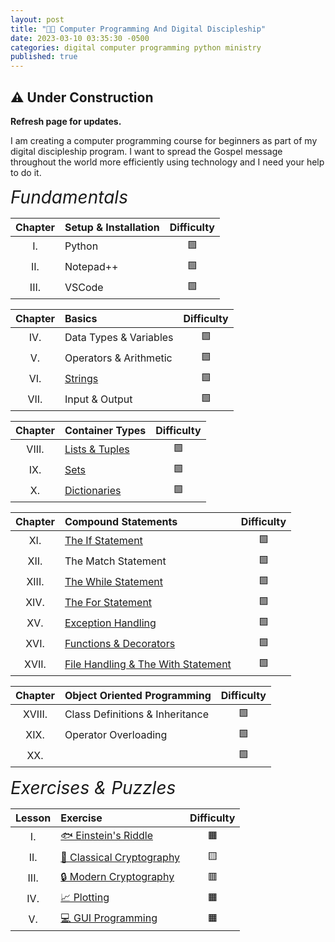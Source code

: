 ```yaml
---
layout: post
title: "👨‍💻 Computer Programming And Digital Discipleship"
date: 2023-03-10 03:35:30 -0500
categories: digital computer programming python ministry
published: true
---
```


<!-- 🕯️ -->

## ⚠️ Under Construction
**Refresh page for updates.**

I am creating a computer programming course for beginners as part of my digital discipleship program. I want to spread the Gospel message throughout the world more efficiently using technology and I need your help to do it. 

<!-- The goal is to create erudite thinkers capable of ministry automation. -->

<!-- <span style="font-style:Italic;font-size:2em;">Computer Programming Courses</span> -->

<span style="font-style:Italic;font-size:2em;">Fundamentals</span>

<!-- <span style="font-size:1.4em;">Basics</span> -->

<!-- - I. Setup & Installation
- II. Understanding Data Types And Variables
- III. Operators And Precedence
- IV. String Manipulation
- Container Types
    - V. List, Tuple, & Range
    - VI. Sets - membership testing, removing duplicates, and computing mathematical operations
    - VII. Dictionaries
- VIII. Statements & Control Flow
- IX. 
- X.  -->

<!-- 🧮 -->

<!-- |Chapter|Exercise|Difficulty|
|:-:|:-|:-:|
|I.|⚙️ Setup & Installation|🟩|
|II.|🟰 Data Types & Variables|🟩|
|III.|🔣 Operators And Precedence|🟩|
|IV.|🧶 String Manipulation|🟩|
|V.|🔢 List, Tuple, & Range|🟩|
|VI.|🔱 Sets|🟩|
|VII.|📔 Dictionaries|🟩|
|VIII.|🌊 Statements & Control Flow|🟩|
|IX.|🔁 Iteration|🟩|
|X.|🪀 Function Definitions|🟩|
|XI.|🗜️ Classes & OOP|🟩|
|XII.|💾 File Handling|🟩|
|XIII.|🚫 Exception Handling|🟩| -->

<!-- |Chapter|Exercise|Difficulty|
|:-:|:-|:-:|
|I.|Setup & Installation|🟩|
|II.|Data Types & Variables|🟩|
|III.|Operators And Precedence|🟩|
|IV.|String Manipulation|🟩|
||Output & User Input||
|V.|Lists, Tuples, & Ranges|🟩|
|VI.|Sets|🟩|
|VII.|Dictionaries|🟩|
|VIII.|Conditional Statements|🟩|
|IX.|Iteration (loops)|🟩|
|X.|Function Definitions|🟩|
|XI.|Classes & OOP|🟩|
|XII.|File Handling|🟩|
|XIII.|Exception Handling|🟩|
||Metaprogramming|| -->

|Chapter|Setup & Installation|Difficulty|
|:-:|:-|:-:|
|I.|Python|🟩|
|II.|Notepad++|🟩|
|III.|VSCode|🟩|

|Chapter|Basics|Difficulty|
|:-:|:-|:-:|
|IV.|Data Types & Variables|🟩|
|V.|Operators & Arithmetic|🟩|
|VI.|[Strings](http://bit.ly/429ULly)|🟩|
|VII.|Input & Output|🟩|

<!-- <span style="font-size:1.4em;">Container Types</span> -->

|Chapter|Container Types|Difficulty|
|:-:|:-|:-:|
|VIII.|[Lists & Tuples](http://bit.ly/3JOvG8L)|🟩|
|IX.|[Sets](http://bit.ly/42x2XfW)|🟩|
|X.|[Dictionaries](http://bit.ly/3Jr383I)|🟩|

<!-- <span style="font-size:1.4em;">Compound Statements</span> -->

|Chapter|Compound Statements|Difficulty|
|:-:|:-|:-:|
|XI.|[The If Statement](http://bit.ly/3YUrZm0)|🟩|
|XII.|The Match Statement|🟩|
|XIII.|[The While Statement](http://bit.ly/426oyvm)|🟩|
|XIV.|[The For Statement](http://bit.ly/3ZYw2Pk)|🟩|
|XV.|[Exception Handling](http://bit.ly/3U3rIfW)|🟩|
|XVI.|[Functions & Decorators](http://bit.ly/3KbJ8DL)|🟩|
|XVII.|[File Handling & The With Statement](http://bit.ly/40xUxTC)|🟩|

<!-- <span style="font-size:1.4em;">???</span> -->

|Chapter|Object Oriented Programming|Difficulty|
|:-:|:-|:-:|
|XVIII.|Class Definitions & Inheritance|🟩|
|XIX.|Operator Overloading|🟩|
|XX.||🟩|

<!-- The control flow of a Python program is regulated by conditional statements, loops, and function calls. -->

<!-- |XIV.||🟩|
|XV.||🟩| -->

<!-- **Sets** - Membership testing, removing duplicates, and computing mathematical operations -->

<span style="font-style:Italic;font-size:2em;">Exercises & Puzzles</span>

<!-- This section is analogous to what lifting weights is to body builders, mental exercise is to computer programmers. Practice and exercise. This section is optional and not required to advance to our ministry automation course. -->


<!-- <span style="font-style:Italic;font-size:1.4em;">Easy</span>
<span style="font-style:Italic;font-size:1.4em;">Intermediate</span> -->

<!-- - I. <span style="color:darkorange;">Einstein's Riddle</span> 🟠
- II. <span style="color:darkgreen;">Classical Cryptography</span> 🟢
- III. <span style="color:darkred;">Modern Cryptography</span> 🔴
- IV. <span style="color:goldenrod;">Plotting</span> 🟡
- V. <span style="color:goldenrod;">GUI Programming</span> 🟡 -->

<!-- - I. Einstein's Riddle 🟠🟧
- II. Classical Cryptography 🟢🟩
- III. Modern Cryptography 🔴🟥
- IV. Plotting 🟡🟨
- V. GUI Programming 🟡🟨 -->

|Lesson|Exercise|Difficulty|
|:-:|:-|:-:|
|I.|[🐟 Einstein's Riddle](https://bit.ly/3J4ZXOP)|🟧|
|II.|[🔑 Classical Cryptography](http://bit.ly/3kZ2D8V)|🟨|
|III.|[🔒 Modern Cryptography](http://bit.ly/3mKveiw)|🟥|
|IV.|[📈 Plotting](http://bit.ly/3mDZtYz)|🟧|
|V.|[💻 GUI Programming](http://bit.ly/3mE14hc)|🟧|

<!-- <span style="font-style:Italic;font-size:1.4em;">Advanced</span> -->


<script>
    var refTagger = {
        settings: {
            bibleVersion: 'ESV'
        }
    }; 

    (function(d, t) {
        var n=d.querySelector('[nonce]');
        refTagger.settings.nonce = n && (n.nonce||n.getAttribute('nonce'));
        var g = d.createElement(t), s = d.getElementsByTagName(t)[0];
        g.src = 'https://api.reftagger.com/v2/RefTagger.js';
        g.nonce = refTagger.settings.nonce;
        s.parentNode.insertBefore(g, s);
    }(document, 'script'));
</script>